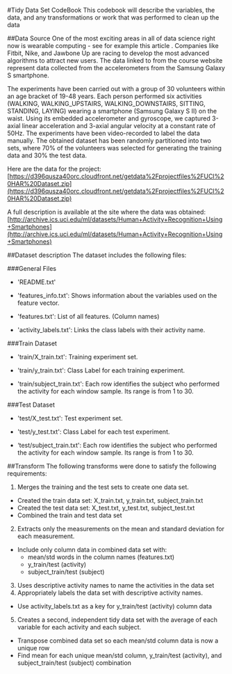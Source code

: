#Tidy Data Set CodeBook
This codebook will describe the variables, the data, and any transformations or work that was performed to clean up the data

##Data Source
One of the most exciting areas in all of data science right now is wearable computing - see for example this article . Companies like Fitbit, Nike, and Jawbone Up are racing to develop the most advanced algorithms to attract new users. The data linked to from the course website represent data collected from the accelerometers from the Samsung Galaxy S smartphone.

The experiments have been carried out with a group of 30 volunteers within an age bracket of 19-48 years. Each person performed six activities (WALKING, WALKING_UPSTAIRS, WALKING_DOWNSTAIRS, SITTING, STANDING, LAYING) wearing a smartphone (Samsung Galaxy S II) on the waist. Using its embedded accelerometer and gyroscope, we captured 3-axial linear acceleration and 3-axial angular velocity at a constant rate of 50Hz. The experiments have been video-recorded to label the data manually. The obtained dataset has been randomly partitioned into two sets, where 70% of the volunteers was selected for generating the training data and 30% the test data. 

Here are the data for the project: 
[https://d396qusza40orc.cloudfront.net/getdata%2Fprojectfiles%2FUCI%20HAR%20Dataset.zip](https://d396qusza40orc.cloudfront.net/getdata%2Fprojectfiles%2FUCI%20HAR%20Dataset.zip)

A full description is available at the site where the data was obtained: 
[http://archive.ics.uci.edu/ml/datasets/Human+Activity+Recognition+Using+Smartphones](http://archive.ics.uci.edu/ml/datasets/Human+Activity+Recognition+Using+Smartphones)

##Dataset description
The dataset includes the following files:

###General Files

* 'README.txt'

* 'features_info.txt': Shows information about the variables used on the feature vector.

* 'features.txt': List of all features. (Column names)

* 'activity_labels.txt': Links the class labels with their activity name.

###Train Dataset

* 'train/X_train.txt': Training experiment set.

* 'train/y_train.txt': Class Label for each training experiment.

* 'train/subject_train.txt': Each row identifies the subject who performed the activity for each window sample. Its range is from 1 to 30. 

###Test Dataset

* 'test/X_test.txt': Test experiment set.

* 'test/y_test.txt': Class Label for each test experiment.

* ‘test/subject_train.txt': Each row identifies the subject who performed the activity for each window sample. Its range is from 1 to 30. 

##Transform
The following transforms were done to satisfy the following requirements:

1. Merges the training and the test sets to create one data set.
  * Created the train data set: X_train.txt, y_train.txt, subject_train.txt
  * Created the test data set: X_test.txt, y_test.txt, subject_test.txt
  * Combined the train and test data set 
2. Extracts only the measurements on the mean and standard deviation for each measurement.
  * Include only column data in combined data set with: 
    * mean/std words in the column names (features.txt)
    * y_train/test (activity)
    * subject_train/test (subject)
3. Uses descriptive activity names to name the activities in the data set
4. Appropriately labels the data set with descriptive activity names.
  * Use activity_labels.txt as a key for y_train/test (activity) column data
5. Creates a second, independent tidy data set with the average of each variable for each activity and each subject.
  * Transpose combined data set so each mean/std column data is now a unique row
  * Find mean for each unique mean/std column, y_train/test (activity), and subject_train/test (subject) combination

    
